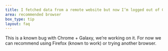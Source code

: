 ```yaml
---
title: I fetched data from a remote website but now I’m logged out of Galaxy and my data is gone?
area: recommended browser
box_type: tip
layout: faq
---
```


This is a known bug with Chrome + Galaxy, we’re working on it. For now we can recommend using Firefox (known to work) or trying another browser.
